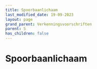 ```yaml
---
title: Spoorbaanlichaam
last_modified_date: 19-09-2023
layout: page
grand_parent: Verkenningsvoorschriften
parent: S
has_children: false
---
```


Spoorbaanlichaam
================

